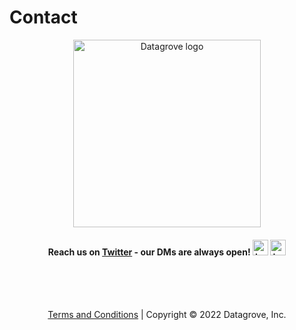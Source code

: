 <div class="table-wrapper" markdown="block">

# Contact

<p align="center">
    <img src="/circle_logo.png" alt="Datagrove logo" style="height: 300px;" />
</p>

<h4 align="center">
    Reach us on <a href="https://twitter.com/datagrovecr">Twitter</a> - our DMs are always open!   
    <img src="/twitter_blue.png" alt="twitter icon" width="25" class="blue-twitter"/>
    <img src="/twitter_48.png" alt="twitter icon" width="25" class="green-twitter"/>
</h4>

</div>

<br>
<br>
<br>

<div style="text-align:center">
    <p>
        <a href="/terms/">Terms and Conditions</a>
        | Copyright © 2022 Datagrove, Inc.
    </p>
</div>